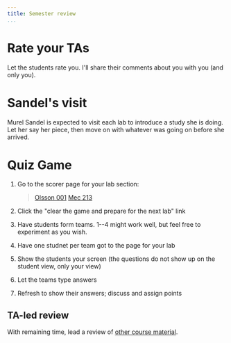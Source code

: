 ```yaml
---
title: Semester review
...
```


# Rate your TAs

Let the students rate you.
I'll share their comments about you with you (and only you).

# Sandel's visit

Murel Sandel is expected to visit each lab to introduce a study she is doing.
Let her say her piece, then move on with whatever was going on before she arrived.

# Quiz Game

1.  Go to the scorer page for your lab section:
    
    > [Olsson 001](https://stardock.cs.virginia.edu/quiz/scorer.php)
    > [Mec 213](https://stardock.cs.virginia.edu/mecquiz/scorer.php)

2.  Click the "clear the game and prepare for the next lab" link
3.  Have students form teams. 1--4 might work well, but feel free to experiment as you wish.
3.  Have one studnet per team got to the page for your lab
4.  Show the students your screen (the questions do not show up on the student view, only your view)
5.  Let the teams type answers
6.  Refresh to show their answers; discuss and assign points

## TA-led review

With remaining time, lead a review of [other course material](know.html#exam-3).

